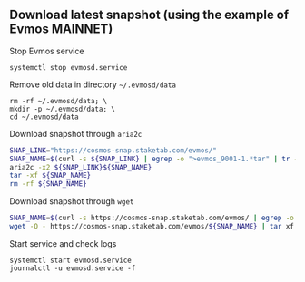 ## Download latest snapshot (using the example of Evmos MAINNET)  
Stop Evmos service  
```
systemctl stop evmosd.service
```  

Remove old data in directory `~/.evmosd/data`  
```
rm -rf ~/.evmosd/data; \
mkdir -p ~/.evmosd/data; \
cd ~/.evmosd/data
```

Download snapshot through `aria2c`  
```bash
SNAP_LINK="https://cosmos-snap.staketab.com/evmos/"
SNAP_NAME=$(curl -s ${SNAP_LINK} | egrep -o ">evmos_9001-1.*tar" | tr -d ">")
aria2c -x2 ${SNAP_LINK}${SNAP_NAME}
tar -xf ${SNAP_NAME}
rm -rf ${SNAP_NAME}
```

Download snapshot through `wget`  
```bash
SNAP_NAME=$(curl -s https://cosmos-snap.staketab.com/evmos/ | egrep -o ">evmos_9001-1.*tar" | tr -d ">"); \
wget -O - https://cosmos-snap.staketab.com/evmos/${SNAP_NAME} | tar xf -
```

Start service and check logs  
```
systemctl start evmosd.service
journalctl -u evmosd.service -f
```
